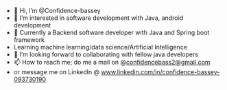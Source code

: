 - 👋 Hi, I’m @Confidence-bassey
- 👀 I’m interested in software development with Java, android development 
- 🌱 Currently a Backend software developer with Java and Spring boot framework
- Learning machine learning/data science/Artificial Intelligence
- 💞️ I’m looking forward to collaborating with fellow java developers
- 📫 How to reach me; do me a mail on @confidencebass2@gmail.com
- or message me on LinkedIn @ www.linkedin.com/in/confidence-bassey-093730190
<!---
Confidence-bassey/Confidence-bassey is a ✨ special ✨ repository because its `README.md` (this file) appears on your GitHub profile.
You can click the Preview link to take a look at your changes.
--->
